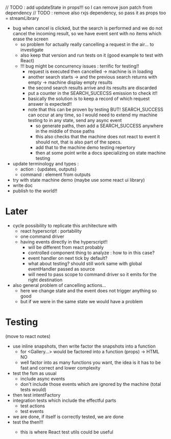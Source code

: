   // TODO : add updateState in props!!! so I can remove json patch from dependency
  // TODO : remove also rxjs dependency, so pass it as props too = streamLibrary
- bug when cancel is clicked, but the search is performed and we do not cancel the incoming 
result, so we have event sent with no items which erase the screen
  - so problem for actually really cancelling a request in the air... to investigate
  - also keep that version and run tests on it (good example to test with React)
  - !!! bug might be concurrency issues : terrific for testing!!
    - request is executed then cancelled -> machine is in loading
    - another search starts -> and the previous search returns with empty -> machine display 
    empty results
    - the second search results arrive and its results are discarded
    - put a counter in the SEARCH_SUCECSS emission to check it!!
    - basically the solution is to keep a record of which request answer is expected!!
    - note that this can be proven by testing BUT! SEARCH_SUCCESS can occur at any time, so I 
    would need to extend my machine testing to in any state, send any async event
      - so generate paths, then add a SEARCH_SUCCESS anywhere in the middle of those paths
      - this also checks that the machine does not react to event it should not, that is also 
      part of the specs.
      - add that to the machine demo testing repertory
      - then at some point write a docs specializing on state machine testing
- update terminology and types :
  - action : {updates, outputs}
  - command : element from outputs
- try with state machine demo (maybe use some react ui library)
- write doc
- publish to the world!!

# Later
- cycle possibility to replicate this architecture with
  - react hyperscript : portability
  - one command driver
  - having events directly in the hyperscript!!
    - will be different from react probably
    - controlled component thing to analyze : how to in this case?
    - event handler on next tick by default?
    - what about testing? should still work same with global eventHandler passed as source
    - will need to pass scope to command driver so it emits for the right destination
- also general problem of cancelling actions... 
  - here we change state and the event does not trigger anything so good
  - but if we were in the same state we would have a problem

# Testing
(move to react notes) 
- use inline snapshots, then write factor the snapshots into a function
  - for <Gallery...> would be factored into a function (props) -> HTML NO
  - well factor into as many functions you want, the idea is it has to be fast and correct and 
  lower complexity
- test the fsm as usual
  - include async events
  - don't include those events which are ignored by the machine (total tests would)
- then test intentFactory
- integration tests which include the effectful parts
  - test actions
  - test events
- we are done, if <Machine> itself is correctly tested, we are done
- test the <Machine> then!!!
  - this is where React test utils could be useful

